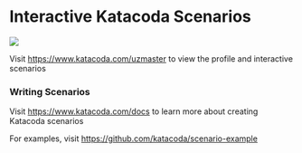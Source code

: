 # Interactive Katacoda Scenarios

[![](http://shields.katacoda.com/katacoda/uzmaster/count.svg)](https://www.katacoda.com/uzmaster "Get your profile on Katacoda.com")

Visit https://www.katacoda.com/uzmaster to view the profile and interactive scenarios

### Writing Scenarios
Visit https://www.katacoda.com/docs to learn more about creating Katacoda scenarios

For examples, visit https://github.com/katacoda/scenario-example
